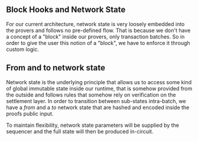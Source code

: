 ## Block Hooks and Network State

For our current architecture, network state is very loosely embedded into the provers and follows no pre-defined flow.
That is because we don't have a concept of a "block" inside our provers, only transaction batches.
So in order to give the user this notion of a "block", we have to enforce it through custom logic.

## From and to network state

Network state is the underlying principle that allows us to access some kind of global immutable state inside our runtime, that is somehow
provided from the outside and follows rules that somehow rely on verification on the settlement layer.
In order to transition between sub-states intra-batch, we have a *from* and a *to* network state that are hashed and encoded inside the proofs public input.

To maintain flexibility, network state parameters will be supplied by the sequencer and the full state will then be produced in-circuit.
